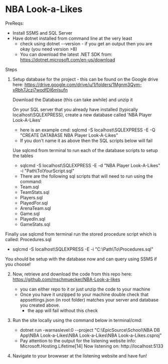 # NBA Look-a-Likes
PreReqs:
- Install SSMS and SQL Server
- Have dotnet installed from command line at the very least
    - check using dotnet --version - if you get an output then you are okay (you need version >8)
    - You can download the latest .NET SDK from: https://dotnet.microsoft.com/en-us/download

Steps
1. Setup database for the project - this can be found on the Google drive here: https://drive.google.com/drive/u/1/folders/1Mgnm3Qym-xRbh7Jczj7wodfDl6mlsufn

   Download the Database (this can take awhile) and unzip it
   
   On your SQL server that you already have installed (typically localhost\SQLEXPRESS), create a new database called 'NBA Player Look-A-Likes'
   - here is an example cmd: sqlcmd -S localhost\SQLEXPRESS -E -Q "CREATE DATABASE NBA Player Look-A-Likes"
   - If you don't name it as above then the SQL scripts below will fail
     
   Use sqlcmd from terminal to run each of the database scripts to setup the tables
    - sqlcmd -S localhost\SQLEXPRESS -E -d "NBA Player Look-A-Likes" -i "Path\To\YourScript.sql"
    - There are the following sql scripts that will need to run using the command:
    - Team.sql
    - TeamStats.sql
    - Players.sql
    - PlayedFor.sql
    - ArenaTeam.sql
    - Game.sql
    - PlayedIn.sql
    - GameStats.sql
  
  Finally use sqlcmd from terminal run the stored procedure script which is called: Procedures.sql
  - sqlcmd -S localhost\SQLEXPRESS -E -i "C:\Path\To\Procedures.sql"

You should be setup with the database now and can query using SSMS if you choose!


2. Now, retrieve and download the code from this repo here: https://github.com/mschmuecker/NBA-Look-a-likes
   - you can either repo to it or just unzip the code to your machine
   - Once you have it unzipped to your machine double check that appsettings.json (in root folder) matches your server and database you created above.
        - the app will fail without this check
3. Run the site locally using the command below in terminal/cmd:
     - dotnet run -warnaslevel:0 --project "C:\EpicSource\School\NBA DB App\NBA Look-a-Likes\NBA Look-a-Likes\NBA Look-a-Likes.csproj"
     - Pay attention to the output for the listening website
     info: Microsoft.Hosting.Lifetime[14]
      Now listening on: http://localhost:5133

4. Navigate to your browwser at the listening website and have fun!
